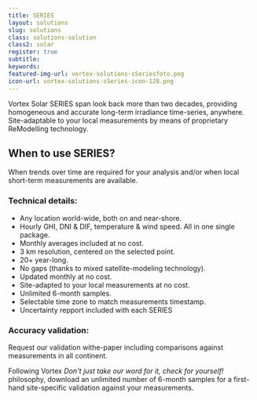 ```yaml
---
title: SERIES
layout: solutions
slug: solutions
class: solutions-solution
class2: solar
register: true
subtitle: 
keywords: 
featured-img-url: vortex-solutions-sSeriesfoto.png
icon-url: vortex-solutions-sSeries-icon-128.png
---
```


<p class="lead">Vortex Solar SERIES span look back more than two decades, providing homogeneous and accurate long-term irradiance time-series, anywhere. Site-adaptable to your local measurements by means of proprietary ReModelling technology.</p>

## When to use SERIES?

When trends over time are required for your analysis and/or when local short-term measurements are available.

### Technical details:

- Any location world-wide, both on and near-shore.
- Hourly GHI, DNI & DIF, temperature & wind speed. All in one single package.
- Monthly averages included at no cost.
- 3 km resolution, centered on the selected point.
- 20+ year-long.
- No gaps (thanks to mixed satellite-modeling technology).
- Updated monthly at no cost.
- Site-adapted to your local measurements at no cost.
- Unlimited 6-month samples.
- Selectable time zone to match measurements timestamp.
- Uncertainty repport included with each SERIES

### Accuracy validation:

Request our validation withe-paper including comparisons against measurements in all continent.

Following Vortex <i>Don't just take our word for it, check for yourself!</i> philosophy, download an unlimited number of 6-month samples for a first-hand site-specific validation against your measurements.

